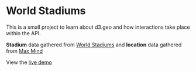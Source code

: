 World Stadiums
==============

This is a small project to learn about d3.geo and how interactions take place within the API.

**Stadium** data gathered from [World Stadiums](http://www.worldstadiums.com) and **location** data gathered from [Max Mind](http://dev.maxmind.com/geoip/legacy/geolite/)

View the [live demo](http://www.mapsam.com/mugs/stadiumsd3/)